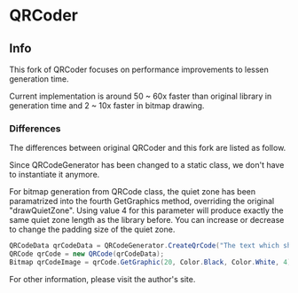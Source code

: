 # QRCoder

## Info 

This fork of QRCoder focuses on performance improvements to lessen generation time.

Current implementation is around 50 ~ 60x faster than original library in generation time and 2 ~ 10x faster in bitmap drawing.

### Differences
The differences between original QRCoder and this fork are listed as follow.

Since QRCodeGenerator has been changed to a static class, we don't have to instantiate it anymore.

For bitmap generation from QRCode class, the quiet zone has been paramatrized into the fourth GetGraphics method, overriding the original "drawQuietZone". Using value 4 for this parameter will produce exactly the same quiet zone length as the library before. You can increase or decrease to change the padding size of the quiet zone.
```csharp
QRCodeData qrCodeData = QRCodeGenerator.CreateQrCode("The text which should be encoded.", QRCodeGenerator.ECCLevel.Q);
QRCode qrCode = new QRCode(qrCodeData);
Bitmap qrCodeImage = qrCode.GetGraphic(20, Color.Black, Color.White, 4)
```

For other information, please visit the author's site.
